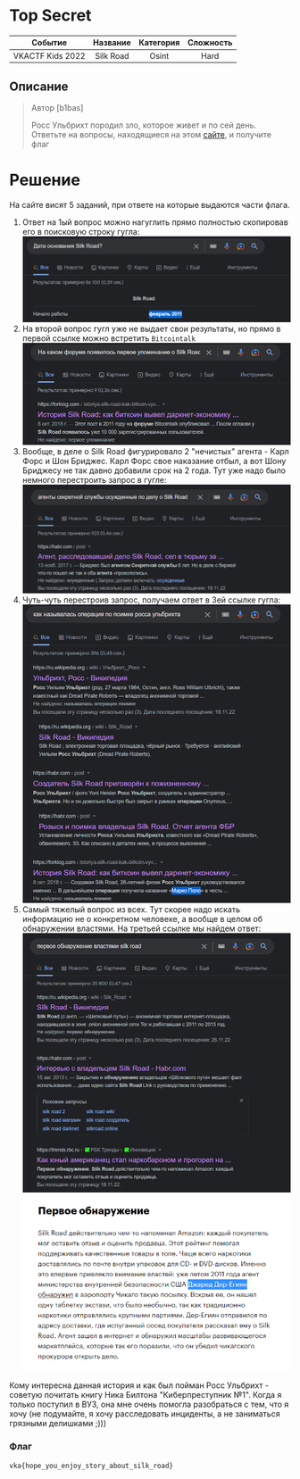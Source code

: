 # Top Secret

| Cобытие       | Название       | Категория | Сложность |
|:-------------:|:-------------: |:---------:|:---------:|
| VKAСTF Kids 2022 | Silk Road| Osint | Hard |

## Описание

>Автор [b1bas]
>
>Росс Ульбрихт породил зло, которое живет и по сей день. Ответьте на вопросы, находящиеся на этом [сайте](https://silkroad.vkactf.ru), и получите флаг

# Решение

На сайте висят 5 заданий, при ответе на которые выдаются части флага.

1. Ответ на 1ый вопрос можно нагуглить прямо полностью скопировав его в поисковую строку гугла:
![Ответ на 1ый вопрос](Screenshot_7.png)
2. На второй вопрос гугл уже не выдает свои результаты, но прямо в первой ссылке можно встретить `Bitcointalk`
![Ответ на 2ойвопрос](Screenshot_8.png)
3. Вообще, в деле о Silk Road фигурировало 2 "нечистых" агента - Карл Форс и Шон Бриджес.
Карл Форс свое наказание отбыл, а вот Шону Бриджесу не так давно добавили срок на 2 года.
Тут уже надо было немного перестроить запрос в гугле:
![Ответ на 3ийвопрос](Screenshot_9.png)
4. Чуть-чуть перестроив запрос, получаем ответ в 3ей ссылке гугла:
![Ответ на 4ыйвопрос](Screenshot_10.png)
5. Самый тяжелый вопрос из всех. Тут скорее надо искать информацию не о конкретном человеке, а вообще в целом об обнаружении властями. На третьей ссылке мы найдем ответ:
![Ответ на 5ыйвопрос](Screenshot_11.png)
![Ответ на 5ыйвопрос](Screenshot_12.png)

Кому интересна данная история и как был пойман Росс Ульбрихт - советую почитать книгу Ника Билтона "Киберпреступник №1". Когда я только поступил в ВУЗ, она мне очень помогла разобраться с тем, что я хочу (не подумайте, я хочу расследовать инциденты, а не заниматься грязными делишками ;)))

### Флаг
```
vka{hope_you_enjoy_story_about_silk_road}
```
